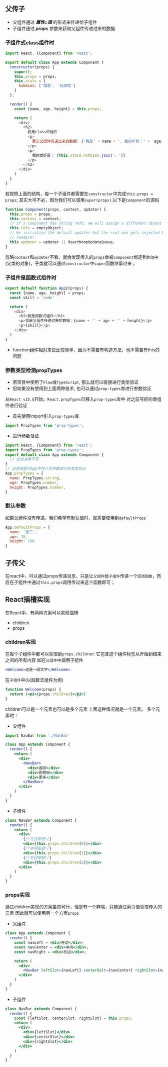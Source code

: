 ## 父传子
- 父组件通过 ***属性=值*** 的形式来传递给子组件
- 子组件通过 ***props*** 参数来获取父组件传递过来的数据

### 子组件式class组件时

```javascript
import React, {Component} from 'react';

export default class App extends Component {
  constructor(props) {
    super();
    this.props = props;
    this.state = {
      hobbies: ['唱歌', '玩游戏']
    }
  };

  render() {
    const {name, age, height} = this.props;

    return (
      <div>
        <h2>
          我是class的组件
          <p>
            展示父组件传递过来的数据: {'我是' + name + ', 我的年龄：' +  age + ', 我的身高：' + height}
          </p>
          <p>
            我的爱好是： {this.state.hobbies.join('、')}
          </p>
        </h2>
      </div>
    )
  }
}
```
若按照上面的结构，每一个子组件都需要在`constructor`中完成`this.props = props`;
其实大可不必，因为我们可以调用`super(props)`,以下是`Component`的源码
```javascript
function Component(props, context, updater) {
  this.props = props;
  this.context = context;
  // If a component has string refs, we will assign a different object later.
  this.refs = emptyObject;
  // We initialize the default updater but the real one gets injected by the
  // renderer.
  this.updater = updater || ReactNoopUpdateQueue;
}
```
忽略`context`和`updater`不看，就会发现传入的`props`会被`Component`绑定到this中(父类的对象)，子类就可以通过`constructor`中`super`函数继承过来；

### 子组件是函数式组件时

```js
export default function App2(props) {
  const {name, age, height} = props;
  const skill = 'code'

  return (
    <div>
      <h2>我是函数式组件</h2>
      <p>我是父组件传递过来的数据：{name + '' + age + '' + height}</p>
      <p>{skill}</p>
    </div>
  )
}
```
- function组件相对来说比较简单，因为不需要有构造方法，也不需要有this的问题

### 参数类型检测propTypes
- 若项目中使用了`Flow`或`TypeScript`, 那么就可以直接进行类型验证
- 但如果没有使用到上面两种技术, 也可以通过`prop-types`库进行参数验证

从`React v15.5`开始，`React.propTypes`已移入`prop-types`库中
对之前写好的类组件进行验证
- 首先使用import引入`prop-types`库
```js
import PropTypes from 'prop-types';
```
- 进行参数验证
```js
import React, {Component} from 'react';
import PropTypes from 'prop-types';
export default class App extends Component {
  // 此处省略不写  
}
// 这里就是对App中传入的参数进行的类型验证
App.propTypes = {
  name: PropTypes.string,
  age: PropTypes.number,
  height: PropTypes.number,
}
```

### 默认参数
如果父组件没有传递，我们希望有默认值时，就需要使用到`defaultProps`
```js
App.defaultProps = {
  name: '张三',
  age: 18,
  height: 180
}
```

## 子传父
在react中，可以通过props传递消息，只是让`父组件`给`子组件`传递一个`回调函数`，然后在子组件中通过`this.props`调用传过来这个函数即可；


## React插槽实现
在React中，有两种方案可以实现插槽
- children
- props

### children实现
在每个子组件中都可以获取到`props.children`: 它包含这个组件标签从开始到结束之间的所有内容
如在`父组件`中调用子组件

```jsx
<Welcome>这是一段文字</Welcome>
```

在`子组件`中(以函数式组件为例)

```jsx
function Welcome(props) {
  return (<p2>{props.children}</p2>)
}
```
children可以是一个元素也可以是多个元素
上面这种情况就是一个元素。
多个元素时：
- 父组件
```jsx
import NavBar from './NarBar'

class App extends Component {
  render() {
    return (
      <div>
        <NavBar>
          <div>返回</div>
          <div>购物街</div>
          <div>更多</div>
        </NavBar>
      </div>
    )
  }
}
```
- 子组件
```jsx
class NavBar extends Component {
  render() {
    return (
      <div>
        {/*左边按钮*/}
        <div>{this.props.children[0]}</div>
        {/*中间按钮*/}
        <div>{this.props.children[1]}</div>
        {/*右边按钮*/}
        <div>{this.props.children[2]}</div>
      </div>
    )
  }
}
```

### props实现
通过children实现的方案虽然可行，但是有一个弊端，只能通过索引值获取传入的元素
因此就可以使用另一个方案`props`

- 父组件
```jsx
class App extends Component {
  render() {
    const navLeft = <div>左边</div>;
    const navCenter = <div>中间</div>;
    const navRight = <div>右边</div>;

    return (
      <div>
        <NavBar leftSlot={navLeft} centerSolt={navCenter} rightSlot={navRight} />
      </div>
    )
  }
}
```

- 子组件
```jsx
class NavBar extends Component {
  render() {
    const {leftSlot, centerSlot, rightSlot} = this.props;
    return (
      <div>
        <div>{leftSlot}</div>
        <div>{centerSlot}</div>
        <div>{rightSlot}</div>
      </div>
    )
  }
}
```